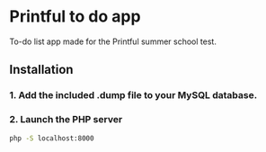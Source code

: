 # Printful to do app

To-do list app made for the Printful summer school test.

## Installation

### 1. Add the included .dump file to your MySQL database.

### 2. Launch the PHP server

```bash
php -S localhost:8000
```
